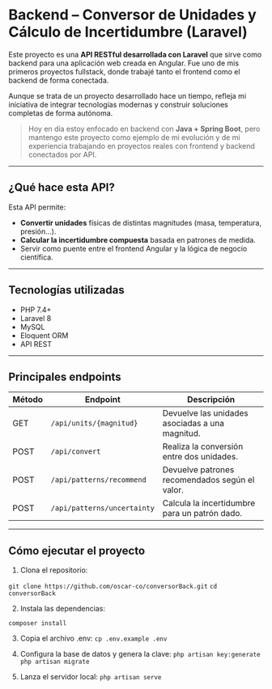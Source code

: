 # Backend – Conversor de Unidades y Cálculo de Incertidumbre (Laravel)

Este proyecto es una **API RESTful desarrollada con Laravel** que sirve como backend para una aplicación web creada en Angular. Fue uno de mis primeros proyectos fullstack, donde trabajé tanto el frontend como el backend de forma conectada.

Aunque se trata de un proyecto desarrollado hace un tiempo, refleja mi iniciativa de integrar tecnologías modernas y construir soluciones completas de forma autónoma.

> Hoy en día estoy enfocado en backend con **Java + Spring Boot**, pero mantengo este proyecto como ejemplo de mi evolución y de mi experiencia trabajando en proyectos reales con frontend y backend conectados por API.

---

## ¿Qué hace esta API?

Esta API permite:

- **Convertir unidades** físicas de distintas magnitudes (masa, temperatura, presión...).
- **Calcular la incertidumbre compuesta** basada en patrones de medida.
- Servir como puente entre el frontend Angular y la lógica de negocio científica.

---

## Tecnologías utilizadas

- PHP 7.4+
- Laravel 8
- MySQL
- Eloquent ORM
- API REST

---

## Principales endpoints

| Método | Endpoint                       | Descripción                                      |
|--------|--------------------------------|--------------------------------------------------|
| GET    | `/api/units/{magnitud}`        | Devuelve las unidades asociadas a una magnitud. |
| POST   | `/api/convert`                 | Realiza la conversión entre dos unidades.       |
| POST   | `/api/patterns/recommend`      | Devuelve patrones recomendados según el valor.  |
| POST   | `/api/patterns/uncertainty`    | Calcula la incertidumbre para un patrón dado.   |

---

## Cómo ejecutar el proyecto

1. Clona el repositorio:

`git clone https://github.com/oscar-co/conversorBack.git`
`cd conversorBack`


2. Instala las dependencias:

`composer install`


3. Copia el archivo .env:
`cp .env.example .env`


4. Configura la base de datos y genera la clave:
``php artisan key:generate``
``php artisan migrate``

5. Lanza el servidor local:
``php artisan serve``
